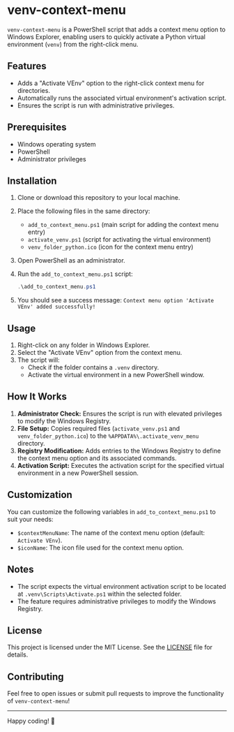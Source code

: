 # venv-context-menu

`venv-context-menu` is a PowerShell script that adds a context menu option to Windows Explorer, enabling users to quickly activate a Python virtual environment (`venv`) from the right-click menu.

## Features

- Adds a "Activate VEnv" option to the right-click context menu for directories.
- Automatically runs the associated virtual environment's activation script.
- Ensures the script is run with administrative privileges.

## Prerequisites

- Windows operating system
- PowerShell
- Administrator privileges

## Installation

1. Clone or download this repository to your local machine.
2. Place the following files in the same directory:
   - `add_to_context_menu.ps1` (main script for adding the context menu entry)
   - `activate_venv.ps1` (script for activating the virtual environment)
   - `venv_folder_python.ico` (icon for the context menu entry)
3. Open PowerShell as an administrator.
4. Run the `add_to_context_menu.ps1` script:

   ```powershell
   .\add_to_context_menu.ps1
   ```

5. You should see a success message: `Context menu option 'Activate VEnv' added successfully!`

## Usage

1. Right-click on any folder in Windows Explorer.
2. Select the "Activate VEnv" option from the context menu.
3. The script will:
   - Check if the folder contains a `.venv` directory.
   - Activate the virtual environment in a new PowerShell window.

## How It Works

1. **Administrator Check:** Ensures the script is run with elevated privileges to modify the Windows Registry.
2. **File Setup:** Copies required files (`activate_venv.ps1` and `venv_folder_python.ico`) to the `%APPDATA%\.activate_venv_menu` directory.
3. **Registry Modification:** Adds entries to the Windows Registry to define the context menu option and its associated commands.
4. **Activation Script:** Executes the activation script for the specified virtual environment in a new PowerShell session.

## Customization

You can customize the following variables in `add_to_context_menu.ps1` to suit your needs:

- `$contextMenuName`: The name of the context menu option (default: `Activate VEnv`).
- `$iconName`: The icon file used for the context menu option.

## Notes

- The script expects the virtual environment activation script to be located at `.venv\Scripts\Activate.ps1` within the selected folder.
- The feature requires administrative privileges to modify the Windows Registry.

## License

This project is licensed under the MIT License. See the [LICENSE](LICENSE) file for details.

## Contributing

Feel free to open issues or submit pull requests to improve the functionality of `venv-context-menu`!

---

Happy coding! 🎉
